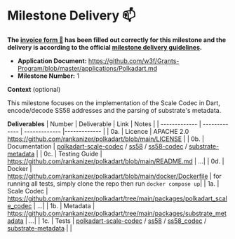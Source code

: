 # Milestone Delivery :mailbox:

**The [invoice form :pencil:](https://docs.google.com/forms/d/e/1FAIpQLSfmNYaoCgrxyhzgoKQ0ynQvnNRoTmgApz9NrMp-hd8mhIiO0A/viewform) has been filled out correctly for this milestone and the delivery is according to the official [milestone delivery guidelines](https://github.com/w3f/Grants-Program/blob/master/docs/milestone-deliverables-guidelines.md).**

- **Application Document:** https://github.com/w3f/Grants-Program/blob/master/applications/Polkadart.md
- **Milestone Number:** 1

**Context** (optional)

This milestone focuses on the implementation of the Scale Codec in Dart, encode/decode SS58 addresses and the parsing of substrate's metadata.

**Deliverables**
| Number | Deliverable | Link | Notes |
| ------------- | ------------- | ------------- |------------- |
| 0a. | Licence | APACHE 2.0 https://github.com/rankanizer/polkadart/blob/main/LICENSE |
| 0b. | Documentation | [polkadart-scale-codec](https://github.com/rankanizer/polkadart/blob/main/packages/polkadart_scale_codec/README.md) / [ss58](https://github.com/rankanizer/polkadart/blob/main/packages/ss58/README.md) / [ss58-codec](https://github.com/rankanizer/polkadart/blob/main/packages/ss58_codec/README.md) / [substrate-metadata](https://github.com/rankanizer/polkadart/blob/main/packages/substrate_metadata/README.md) |
| 0c. | Testing Guide | https://github.com/rankanizer/polkadart/blob/main/README.md | ...|
| 0d. | Docker | https://github.com/rankanizer/polkadart/blob/main/docker/Dockerfile | for running all tests, simply clone the repo then run `docker compose up`|
| 1a. | Scale Codec | https://github.com/rankanizer/polkadart/tree/main/packages/polkadart_scale_codec | ...|
| 1b. | Metadata | https://github.com/rankanizer/polkadart/tree/main/packages/substrate_metadata | ...|
| 1c. | Tests | [polkadart-scale-codec](https://github.com/rankanizer/polkadart/tree/main/packages/polkadart_scale_codec/test) / [ss58](https://github.com/rankanizer/polkadart/tree/main/packages/ss58/test) / [ss58_codec](https://github.com/rankanizer/polkadart/tree/main/packages/ss58_codec/test) / [substrate-metadata](https://github.com/rankanizer/polkadart/tree/main/packages/substrate_metadata/test/metadata) | |
